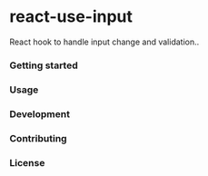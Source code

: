 # react-use-input

React hook to handle input change and validation..

### Getting started

### Usage

### Development

### Contributing

### License
